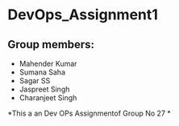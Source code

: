 # DevOps_Assignment1

## Group members:
* Mahender Kumar
* Sumana Saha
* Sagar SS
* Jaspreet Singh
* Charanjeet Singh

*This a an Dev OPs Assignmentof Group No 27 *

